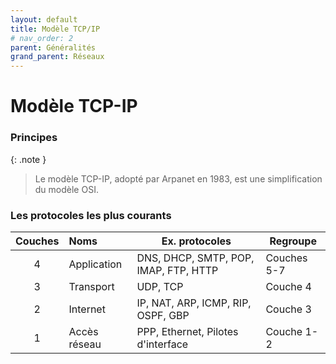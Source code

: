 ```yaml
---
layout: default
title: Modèle TCP/IP
# nav_order: 2
parent: Généralités
grand_parent: Réseaux
---
```


# Modèle TCP-IP

### Principes

{: .note }

> Le modèle TCP-IP, adopté par Arpanet en 1983, est une simplification du modèle OSI.

### Les protocoles les plus courants

| Couches | Noms         | Ex. protocoles                        | Regroupe    |
| :-----: | :----------- | ------------------------------------- | ----------- |
|    4    | Application  | DNS, DHCP, SMTP, POP, IMAP, FTP, HTTP | Couches 5-7 |
|    3    | Transport    | UDP, TCP                              | Couche 4    |
|    2    | Internet     | IP, NAT, ARP, ICMP, RIP, OSPF, GBP    | Couche 3    |
|    1    | Accès réseau | PPP, Ethernet, Pilotes d'interface    | Couche 1-2  |
